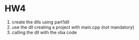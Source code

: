# HW4
1) create the dlls using part1dll
2) use the dll creating a project with main.cpp (not mandatory)
3) calling the dll with the vba code

